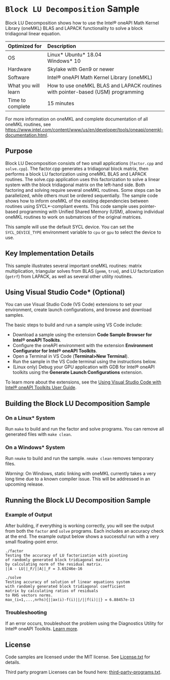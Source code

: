 # `Block LU Decomposition` Sample
Block LU Decomposition shows how to use the Intel® oneAPI Math Kernel Library (oneMKL) BLAS and LAPACK functionality to solve a block tridiagonal linear equation.

| Optimized for                     | Description
|:---                               |:---
| OS                                | Linux* Ubuntu* 18.04 <br> Windows* 10
| Hardware                          | Skylake with Gen9 or newer
| Software                          | Intel® oneAPI Math Kernel Library (oneMKL)
| What you will learn               | How to use oneMKL BLAS and LAPACK routines with pointer-based (USM) programming
| Time to complete                  | 15 minutes

For more information on oneMKL and complete documentation of all oneMKL routines, see https://www.intel.com/content/www/us/en/developer/tools/oneapi/onemkl-documentation.html.

## Purpose
Block LU Decomposition consists of two small applications (`factor.cpp` and `solve.cpp`).
The factor.cpp generates a tridiagonal block matrix, then performs a block LU factorization using oneMKL BLAS and LAPACK routines. The solve.cpp application uses this factorization to solve a linear system with the block tridiagonal matrix on the left-hand side.
Both factoring and solving require several oneMKL routines. Some steps can be parallelized, while others must be ordered sequentially. The sample code shows how to inform oneMKL of the existing dependencies between routines using SYCL*-compliant events. This code sample uses pointer-based programming with Unified Shared Memory (USM), allowing individual oneMKL routines to work on submatrices of the original matrices.

This sample will use the default SYCL device. You can set the `SYCL_DEVICE_TYPE` environment variable to `cpu` or `gpu` to select the device to use.

## Key Implementation Details
This sample illustrates several important oneMKL routines: matrix multiplication, triangular solves from BLAS (`gemm`, `trsm`), and LU factorization (`getrf`) from LAPACK, as well as several other utility routines.

## Using Visual Studio Code* (Optional)
You can use Visual Studio Code (VS Code) extensions to set your environment, create launch configurations,
and browse and download samples.

The basic steps to build and run a sample using VS Code include:
 - Download a sample using the extension **Code Sample Browser for Intel® oneAPI Toolkits**.
 - Configure the oneAPI environment with the extension **Environment Configurator for Intel® oneAPI Toolkits**.
 - Open a Terminal in VS Code (**Terminal>New Terminal**).
 - Run the sample in the VS Code terminal using the instructions below.
 - (Linux only) Debug your GPU application with GDB for Intel® oneAPI toolkits using the **Generate Launch Configurations** extension.

To learn more about the extensions, see the
[Using Visual Studio Code with Intel® oneAPI Toolkits User Guide](https://www.intel.com/content/www/us/en/develop/documentation/using-vs-code-with-intel-oneapi/top.html).


## Building the Block LU Decomposition Sample

### On a Linux* System
Run `make` to build and run the factor and solve programs. You can remove all generated files with `make clean`.

### On a Windows* System
Run `nmake` to build and run the sample. `nmake clean` removes temporary files.

*Warning*: On Windows, static linking with oneMKL currently takes a very long time due to a known compiler issue. This will be addressed in an upcoming release.

## Running the Block LU Decomposition Sample
### Example of Output
After building, if everything is working correctly, you will see the output from both the `factor` and `solve` programs. Each includes an accuracy check at the end. The example output below shows a successful run with a very small floating-point error.
```
./factor
Testing the accuracy of LU factorization with pivoting
of randomly generated block tridiagonal matrix
by calculating norm of the residual matrix.
||A - LU||_F/||A||_F = 3.65246e-16

./solve
Testing accuracy of solution of linear equations system
with randomly generated block tridiagonal coefficient
matrix by calculating ratios of residuals
to RHS vectors norms.
max_(i=1,...,nrhs){||ax(i)-f(i)||/||f(i)||} = 6.88457e-13
```

### Troubleshooting
If an error occurs, troubleshoot the problem using the Diagnostics Utility for Intel® oneAPI Toolkits.
[Learn more](https://www.intel.com/content/www/us/en/develop/documentation/diagnostic-utility-user-guide/top.html).

## License
Code samples are licensed under the MIT license. See
[License.txt](https://github.com/oneapi-src/oneAPI-samples/blob/master/License.txt) for details.

Third party program Licenses can be found here: [third-party-programs.txt](https://github.com/oneapi-src/oneAPI-samples/blob/master/third-party-programs.txt).
